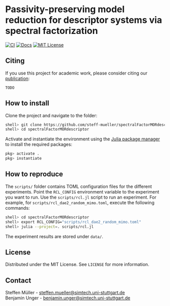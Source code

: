 # Passivity-preserving model reduction for descriptor systems via spectral factorization

[![CI][ci-shield]][ci-url]
[![Docs][docs-shield]][docs-url]
[![MIT License][license-shield]][license-url]

## Citing

If you use this project for academic work, please consider citing our
[publication][arxiv-url]:

    TODO

## How to install

Clone the project and navigate to the folder:

```bash
shell> git clone https://github.com/steff-mueller/spectralFactorMORdescriptor.git
shell> cd spectralFactorMORdescriptor
```

Activate and instantiate the environment using the [Julia package manager](https://pkgdocs.julialang.org/v1/environments/#Using-someone-else's-project)
to install the required packages:

```julia
pkg> activate .
pkg> instantiate
```

## How to reproduce

The `scripts/` folder contains TOML configuration files for
the different experiments. Point the `RCL_CONFIG` environment variable to
the experiment you want to run. Use the `scripts/rcl.jl` script to run an
experiment.  For example, for `scripts/rcl_dae2_random_mimo.toml`,
execute the following commands:

```bash
shell> cd spectralFactorMORdescriptor
shell> export RCL_CONFIG="scripts/rcl_dae2_random_mimo.toml"
shell> julia --project=. scripts/rcl.jl
```

The experiment results are stored under `data/`.

## License
Distributed under the MIT License. See `LICENSE` for more information.

## Contact
Steffen Müller - steffen.mueller@simtech.uni-stuttgart.de\
Benjamin Unger - benjamin.unger@simtech.uni-stuttgart.de

[arxiv-url]: TODO
[ci-shield]: https://github.com/steff-mueller/spectralFactorMORdescriptor/workflows/CI/badge.svg
[ci-url]: https://github.com/steff-mueller/spectralFactorMORdescriptor/actions
[docs-shield]: https://img.shields.io/badge/docs-online-blue.svg
[docs-url]: https://steff-mueller.github.io/spectralFactorMORdescriptor/
[license-shield]: https://img.shields.io/github/license/steff-mueller/spectralFactorMORdescriptor.svg
[license-url]: https://github.com/steff-mueller/spectralFactorMORdescriptor/blob/main/LICENSE
